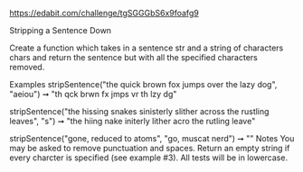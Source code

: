 https://edabit.com/challenge/tgSGGGbS6x9foafg9

Stripping a Sentence Down

Create a function which takes in a sentence str and a string of characters chars and return the sentence but with all the specified characters removed.

Examples
stripSentence("the quick brown fox jumps over the lazy dog", "aeiou") ➞ "th qck brwn fx jmps vr th lzy dg"

stripSentence("the hissing snakes sinisterly slither across the rustling leaves", "s") ➞ "the hiing nake initerly lither acro the rutling leave"

stripSentence("gone, reduced to atoms", "go, muscat nerd") ➞ ""
Notes
You may be asked to remove punctuation and spaces.
Return an empty string if every charcter is specified (see example #3).
All tests will be in lowercase.